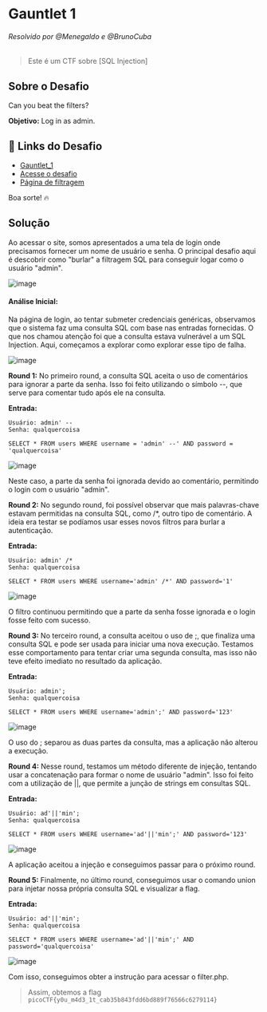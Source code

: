 # Gauntlet 1 
###### Resolvido por @Menegaldo e @BrunoCuba
> Este é um CTF sobre [SQL Injection]  

## Sobre o Desafio  
Can you beat the filters? 

**Objetivo:** Log in as admin.  

## 🔗 Links do Desafio
- [Gauntlet_1](https://play.picoctf.org/practice/challenge/88)
- [Acesse o desafio](http://jupiter.challenges.picoctf.org:19593/)  
- [Página de filtragem](http://jupiter.challenges.picoctf.org:19593/filter.php)  

Boa sorte! 🔥  


## Solução

Ao acessar o site, somos apresentados a uma tela de login onde precisamos fornecer um nome de usuário e senha. O principal desafio aqui é descobrir como "burlar" a filtragem SQL para conseguir logar como o usuário "admin".

![image](https://github.com/user-attachments/assets/bbfac422-eb64-4cb1-8829-41d31270dd6b)

#### Análise Inicial:

Na página de login, ao tentar submeter credenciais genéricas, observamos que o sistema faz uma consulta SQL com base nas entradas fornecidas. O que nos chamou atenção foi que a consulta estava vulnerável a um SQL Injection. Aqui, começamos a explorar como explorar esse tipo de falha.

![image](https://github.com/user-attachments/assets/75983be8-7be6-46fd-a23d-bb24e4897f6c)

**Round 1:**
No primeiro round, a consulta SQL aceita o uso de comentários para ignorar a parte da senha. Isso foi feito utilizando o símbolo --, que serve para comentar tudo após ele na consulta.

**Entrada:**
```
Usuário: admin' --
Senha: qualquercoisa
```
```
SELECT * FROM users WHERE username = 'admin' --' AND password = 'qualquercoisa'
```

![image](https://github.com/user-attachments/assets/cfa0cf35-6072-4005-8687-220fffe93a8e)

Neste caso, a parte da senha foi ignorada devido ao comentário, permitindo o login com o usuário "admin".

**Round 2:**
No segundo round, foi possível observar que mais palavras-chave estavam permitidas na consulta SQL, como /*, outro tipo de comentário. A ideia era testar se podíamos usar esses novos filtros para burlar a autenticação.

**Entrada:**
```
Usuário: admin' /*
Senha: qualquercoisa
```
```
SELECT * FROM users WHERE username='admin' /*' AND password='1'
```

![image](https://github.com/user-attachments/assets/72aa4aab-1fd3-4383-8b5d-974f312d985e)

O filtro continuou permitindo que a parte da senha fosse ignorada e o login fosse feito com sucesso.

**Round 3:**
No terceiro round, a consulta aceitou o uso de ;, que finaliza uma consulta SQL e pode ser usada para iniciar uma nova execução. Testamos esse comportamento para tentar criar uma segunda consulta, mas isso não teve efeito imediato no resultado da aplicação.

**Entrada:**
```
Usuário: admin';
Senha: qualquercoisa
```
```
SELECT * FROM users WHERE username='admin';' AND password='123'
```
![image](https://github.com/user-attachments/assets/29982171-23a7-4856-aa8c-0b9d03ef0117)

O uso do ; separou as duas partes da consulta, mas a aplicação não alterou a execução.

**Round 4:**
Nesse round, testamos um método diferente de injeção, tentando usar a concatenação para formar o nome de usuário "admin". Isso foi feito com a utilização de ||, que permite a junção de strings em consultas SQL.

**Entrada:**
```
Usuário: ad'||'min';
Senha: qualquercoisa
```
```
SELECT * FROM users WHERE username='ad'||'min';' AND password='123'
```

![image](https://github.com/user-attachments/assets/eb5ebfc5-0262-4769-bd60-80975db3cd4a)

A aplicação aceitou a injeção e conseguimos passar para o próximo round.

**Round 5:**
Finalmente, no último round, conseguimos usar o comando union para injetar nossa própria consulta SQL e visualizar a flag.

**Entrada:**
```
Usuário: ad'||'min';
Senha: qualquercoisa
```
```
SELECT * FROM users WHERE username='ad'||'min';' AND password='qualquercoisa'
```

![image](https://github.com/user-attachments/assets/23b8a6ae-6c2e-461f-89ae-145a10999379)

Com isso, conseguimos obter a instrução para acessar o filter.php.

> Assim, obtemos a flag `picoCTF{y0u_m4d3_1t_cab35b843fdd6bd889f76566c6279114}`  
